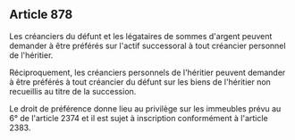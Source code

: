 Article 878
----
Les créanciers du défunt et les légataires de sommes d'argent peuvent demander à
être préférés sur l'actif successoral à tout créancier personnel de l'héritier.

Réciproquement, les créanciers personnels de l'héritier peuvent demander à être
préférés à tout créancier du défunt sur les biens de l'héritier non recueillis
au titre de la succession.

Le droit de préférence donne lieu au privilège sur les immeubles prévu au 6° de
l'article 2374 et il est sujet à inscription conformément à l'article 2383.
